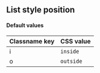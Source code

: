 ## List style position


<!-- <values.listStylePosition> -->
#### Default values
|Classname key|CSS value    |
|-------------|-------------|
|i            |```inside``` |
|o            |```outside```|

<!-- </values.listStylePosition> -->

<!-- <variants.listStylePosition> -->

<!-- </variants.listStylePosition> -->